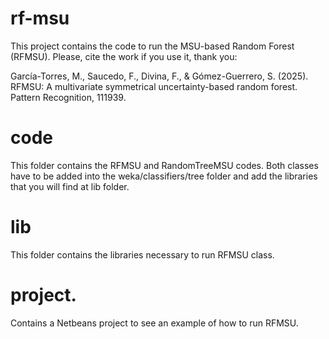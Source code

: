 # rf-msu
This project contains the code to run the MSU-based Random Forest (RFMSU). Please, cite the work if you use it, thank you:

García-Torres, M., Saucedo, F., Divina, F., & Gómez-Guerrero, S. (2025). RFMSU: A multivariate symmetrical uncertainty-based random forest. Pattern Recognition, 111939.

# code
This folder contains the RFMSU and RandomTreeMSU codes. Both classes have to be added into the weka/classifiers/tree folder and add the libraries that you will find at lib folder. 
# lib
This folder contains the libraries necessary to run RFMSU class.
# project.
Contains a Netbeans project to see an example of how to run RFMSU. 
